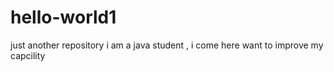 # hello-world1
just another repository
i am a java student , i come here want to improve my capcility
